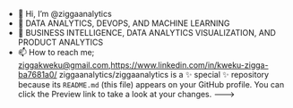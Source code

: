- 👋 Hi, I’m @ziggaanalytics
- 👀  DATA ANALYTICS, DEVOPS, AND MACHINE LEARNING
- 🌱  BUSINESS INTELLIGENCE, DATA ANALYTICS VISUALIZATION, AND  PRODUCT ANALYTICS
- 📫 How to reach me; ziggakweku@gmail.com,https://www.linkedin.com/in/kweku-zigga-ba7681a0/
ziggaanalytics/ziggaanalytics is a ✨ special ✨ repository because its `README.md` (this file) appears on your GitHub profile.
You can click the Preview link to take a look at your changes.
--->
